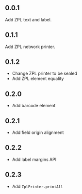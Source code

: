 ## 0.0.1

Add ZPL text and label.

## 0.1.1

Add ZPL network printer.

## 0.1.2

- Change ZPL printer to be sealed
- Add ZPL element equality

## 0.2.0

- Add barcode element

## 0.2.1

- Add field origin alignment

## 0.2.2

- Add label margins API

## 0.2.3

- Add `ZplPrinter.printAll`
